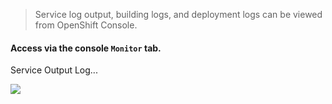 > Service log output, building logs, and deployment logs can be viewed from OpenShift Console.


#### Access via the console `Monitor` tab.

Service Output Log...

![](https://user-images.githubusercontent.com/21327244/27603220-1686c6ae-5b3b-11e7-9de2-9f98c6332722.png)
